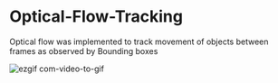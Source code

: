 # Optical-Flow-Tracking
Optical flow was implemented to track movement of objects between frames as observed by Bounding boxes



![ezgif com-video-to-gif](https://user-images.githubusercontent.com/120504031/218346967-60f40ebb-9c6f-4399-9c3b-62b465a02b0d.gif)
